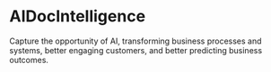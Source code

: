 # AIDocIntelligence
Capture the opportunity of AI, transforming business processes and systems, better engaging customers, and better predicting business outcomes. ​
